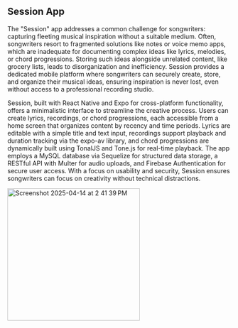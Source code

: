 ## Session App

The "Session" app addresses a common challenge for songwriters: capturing fleeting musical inspiration without a suitable medium. Often, songwriters resort to fragmented solutions like notes or voice memo apps, which are inadequate for documenting complex ideas like lyrics, melodies, or chord progressions. Storing such ideas alongside unrelated content, like grocery lists, leads to disorganization and inefficiency. Session provides a dedicated mobile platform where songwriters can securely create, store, and organize their musical ideas, ensuring inspiration is never lost, even without access to a professional recording studio.

Session, built with React Native and Expo for cross-platform functionality, offers a minimalistic interface to streamline the creative process. Users can create lyrics, recordings, or chord progressions, each accessible from a home screen that organizes content by recency and time periods. Lyrics are editable with a simple title and text input, recordings support playback and duration tracking via the expo-av library, and chord progressions are dynamically built using TonalJS and Tone.js for real-time playback. The app employs a MySQL database via Sequelize for structured data storage, a RESTful API with Multer for audio uploads, and Firebase Authentication for secure user access. With a focus on usability and security, Session ensures songwriters can focus on creativity without technical distractions.

<img width="298" alt="Screenshot 2025-04-14 at 2 41 39 PM" src="https://github.com/user-attachments/assets/e6507053-b557-4be4-a46a-04d648a1527d" />
